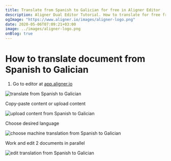 ```yaml
---
title: Translate from Spanish to Galician for free in Aligner Editor
description: Aligner Dual Editor Tutorial. How to translate for free from Spanish to Galician. Aligner is multilingual document management platform. 
ogImage: "https://www.aligner.io/images/aligner-logo.png"
date: 2020-05-06T07:09:21+03:00
image: ../images/aligner-logo.png
onBlog: true
---
```


# How to translate document from Spanish to Galician

1. Go to editor at [app.aligner.io](https://app.aligner.io "Aligner App web page")

![translate from Spanish to Galician](../aligner-blank-editor.png "translate from Spanish to Galician")

Copy-paste content or upload content

![upload content from Spanish to Galician](../aligner-uploaded-document.png "upload content from Spanish to Galician")

Choose desired language

![choose machine translation from Spanish to Galician](../aligner-language-dropdown.png "choose machine translation from Spanish to Galician")

Work and edit 2 documents in parallel

![edit translation from Spanish to Galician](../aligner-double-sitded-editor.png "edit translation from Spanish to Galician")

